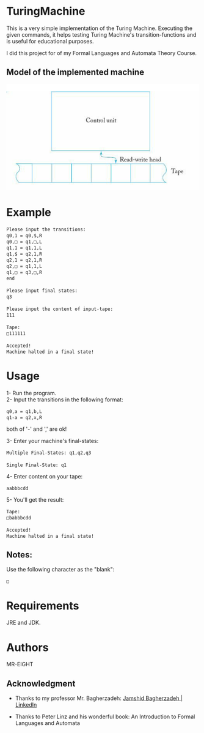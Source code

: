 # TuringMachine

This is a very simple implementation of the Turing Machine. Executing the given commands, it helps testing Turing Machine's transition-functions and is useful for educational purposes.  

I did this project for of my Formal Languages and Automata Theory Course.


## Model of the implemented machine
![Turing Machine](model.png)



# Example  

```
Please input the transitions:
q0,1 = q0,$,R
q0,□ = q1,□,L
q1,1 = q1,1,L
q1,$ = q2,1,R
q2,1 = q2,1,R
q2,□ = q1,1,L
q1,□ = q3,□,R
end

Please input final states:
q3

Please input the content of input-tape:
111

Tape:
□111111

Accepted!
Machine halted in a final state!
```


# Usage
1- Run the program.    
2- Input the transitions in the following format:  

```
q0,a = q1,b,L
q1-a = q2,x,R
```
both of '-' and ',' are ok!  

3- Enter your machine's final-states:  
```
Multiple Final-States: q1,q2,q3

Single Final-State: q1
```

4- Enter content on your tape:
```
aabbbcdd
```  
5- You'll get the result:
```
Tape:
□babbbcdd

Accepted!
Machine halted in a final state!
```  

## Notes:
Use the following character as the "blank":
```  
□
```

# Requirements
JRE and JDK.
  



# Authors
MR-EIGHT

## Acknowledgment
- Thanks to my professor Mr. Bagherzadeh: [Jamshid Bagherzadeh | LinkedIn](https://www.linkedin.com/in/jamshid-bagherzadeh-88644a51/)

- Thanks to Peter Linz and his wonderful book: An Introduction to Formal Languages and Automata  
